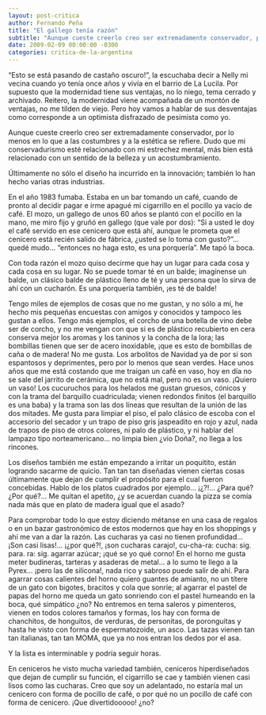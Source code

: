 ```yaml
---
layout: post-critica
author: Fernando Peña
title: "El gallego tenía razón"
subtitle: "Aunque cueste creerlo creo ser extremadamente conservador, por lo menos en lo que a las costumbres y a la estética se refiere."
date: 2009-02-09 00:00:00 -0300
categories: critica-de-la-argentina
---
```

“Esto se está pasando de castaño oscuro!”, la escuchaba decir a Nelly mi vecina cuando yo tenía once años y vivía en el barrio de La Lucila. Por supuesto que la modernidad tiene sus ventajas, no lo niego, tema cerrado y archivado. Reitero, la modernidad viene acompañada de un montón de ventajas, no me tilden de viejo. Pero hoy vamos a hablar de sus desventajas como corresponde a un optimista disfrazado de pesimista como yo.

Aunque cueste creerlo creo ser extremadamente conservador, por lo menos en lo que a las costumbres y a la estética se refiere. Dudo que mi conservadurismo esté relacionado con mi estrechez mental, más bien está relacionado con un sentido de la belleza y un acostumbramiento.

Últimamente no sólo el diseño ha incurrido en la innovación; también lo han hecho varias otras industrias.

En el año 1983 fumaba. Estaba en un bar tomando un café, cuando de pronto al decidir pagar e irme apagué mi cigarrillo en el pocillo ya vacío de café. El mozo, un gallego de unos 60 años se plantó con el pocillo en la mano, me miro fijo y gruñó en gallego (que vale por dos): “Si a usted le doy el café servido en ese cenicero que está ahí, aunque le prometa que el cenicero está recién salido de fábrica, ¿usted se lo toma con gusto?”… quedé mudo… “entonces no haga esto, es una porquería”. Me tapó la boca.

Con toda razón el mozo quiso decirme que hay un lugar para cada cosa y cada cosa en su lugar. No se puede tomar té en un balde; imagínense un balde, un clásico balde de plástico lleno de té y una persona que lo sirva de ahí con un cucharón. Es una porquería también, ¡es té de balde!

Tengo miles de ejemplos de cosas que no me gustan, y no sólo a mí, he hecho mis pequeñas encuestas con amigos y conocidos y tampoco les gustan a ellos. Tengo más ejemplos, el corcho de una botella de vino debe ser de corcho, y no me vengan con que si es de plástico recubierto en cera conserva mejor los aromas y los taninos y la concha de la lora; las bombillas tienen que ser de acero inoxidable, ¡que es esto de bombillas de caña o de madera! No me gusta. Los arbolitos de Navidad ya de por si son espantosos y deprimentes, pero por lo menos que sean verdes. Hace unos años que me está costando que me traigan un café en vaso, hoy en día no se sale del jarrito de cerámica, que no está mal, pero no es un vaso. ¡Quiero un vaso! Los cucuruchos para los helados me gustan gruesos, cónicos y con la trama del barquillo cuadriculada; vienen redondos finitos (el barquillo es una baba) y la trama son las dos líneas que resultan de la unión de las dos mitades. Me gusta para limpiar el piso, el palo clásico de escoba con el accesorio del secador y un trapo de piso gris jaspeadito en rojo y azul, nada de trapos de piso de otros colores, ni palo de plástico, y ni hablar del lampazo tipo norteamericano… no limpia bien ¿vio Doña?, no llega a los rincones.

Los diseños también me están empezando a irritar un poquitito, están logrando sacarme de quicio. Tan tan tan diseñadas vienen ciertas cosas últimamente que dejan de cumplir el propósito para el cual fueron concebidas. Hablo de los platos cuadrados por ejemplo… ¡¿?!... ¿Para qué? ¿Por qué?... Me quitan el apetito, ¿y se acuerdan cuando la pizza se comía nada más que en plato de madera igual que el asado?

Para comprobar todo lo que estoy diciendo métanse en una casa de regalos o en un bazar gastronómico de estos modernos que hay en los shoppings y ahí me van a dar la razón. Las cucharas ya casi no tienen profundidad… ¡Son casi lisas!... ¡¿por qué?!, ¡son cucharas carajo!, cu-cha-ra: cucha: sig. para. ra: sig. agarrar azúcar; ¡qué se yo qué corno! En el horno me gusta meter budineras, tarteras y asaderas de metal… a lo sumo te llego a la Pyrex… ¡pero las de silicona!, nada rico y sabroso puede salir de ahí. Para agarrar cosas calientes del horno quiero guantes de amianto, no un títere de un gato con bigotes, bracitos y cola que sonríe; al agarrar el pastel de papas del horno me queda un gato sonriendo con el pastel humeando en la boca, qué simpático ¿no? No entremos en tema saleros y pimenteros, vienen en todos colores tamaños y formas, los hay con forma de chanchitos, de honguitos, de verduras, de personitas, de poronguitas y hasta he visto con forma de espermatozoide, un asco. Las tazas vienen tan tan italianas, tan tan MOMA, que ya no nos entran los dedos por el asa.

Y la lista es interminable y podría seguir horas.

En ceniceros he visto mucha variedad también, ceniceros hiperdiseñados que dejan de cumplir su función, el cigarrillo se cae y también vienen casi lisos como las cucharas. Creo que soy un adelantado, no estaría mal un cenicero con forma de pocillo de café, o por qué no un pocillo de café con forma de cenicero. ¡Que divertidooooo! ¿no?
